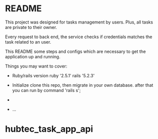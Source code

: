 # README
This project was designed for tasks management by users. Plus, all tasks are private to their owner.

Every request to back end, the service checks if credentials matches the task related to an user.

This README some steps and configs which are necessary to get the
application up and running.

Things you may want to cover:

* Ruby/rails version
  ruby '2.5.1'
  rails '5.2.3'


* Initialize 
clone this repo, then migrate in your own database.
after that you can run  by command 'rails s';

*
* ...
# hubtec_task_app_api
